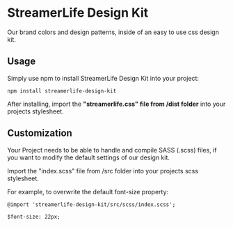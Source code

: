 # StreamerLife Design Kit

Our brand colors and design patterns, inside of an easy to use css design kit.

## Usage
Simply use npm to install StreamerLife Design Kit into your project:

`npm install streamerlife-design-kit`

After installing, import the **"streamerlife.css" file from /dist folder** into your projects stylesheet. 

## Customization
Your Project needs to be able to handle and compile SASS (.scss) files, if you want to modify the default settings of our design kit.

Import the "index.scss" file from /src folder into your projects scss stylesheet.

For example, to overwrite the default font-size property:

`@import 'streamerlife-design-kit/src/scss/index.scss';`

`$font-size: 22px;`
